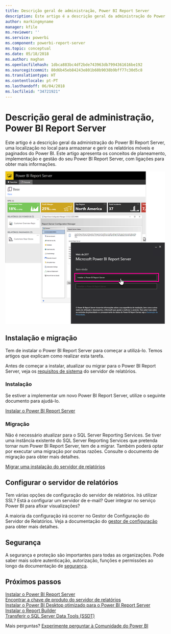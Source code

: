 ```yaml
---
title: Descrição geral de administração, Power BI Report Server
description: Este artigo é a descrição geral da administração do Power BI Report Server, uma localização no local para armazenar e gerir os relatórios móveis e paginados do Power BI.
author: markingmyname
manager: kfile
ms.reviewer: ''
ms.service: powerbi
ms.component: powerbi-report-server
ms.topic: conceptual
ms.date: 05/18/2018
ms.author: maghan
ms.openlocfilehash: 1dbca883bc4df2bde743963db7994361616be192
ms.sourcegitcommit: 80d6b45eb84243e801b60b9038b9bff77c30d5c8
ms.translationtype: HT
ms.contentlocale: pt-PT
ms.lasthandoff: 06/04/2018
ms.locfileid: "34721921"
---
```

# <a name="admin-overview-power-bi-report-server"></a>Descrição geral de administração, Power BI Report Server
Este artigo é a descrição geral da administração do Power BI Report Server, uma localização no local para armazenar e gerir os relatórios móveis e paginados do Power BI. Este artigo apresenta os conceitos de planeamento, implementação e gestão do seu Power BI Report Server, com ligações para obter mais informações.

![](media/admin-handbook-overview/admin-handbook.png)



## <a name="installing-and-migration"></a>Instalação e migração
Tem de instalar o Power BI Report Server para começar a utilizá-lo. Temos artigos que explicam como realizar esta tarefa.

Antes de começar a instalar, atualizar ou migrar para o Power BI Report Server, veja os [requisitos de sistema](system-requirements.md) do servidor de relatórios.

### <a name="installing"></a>Instalação
Se estiver a implementar um novo Power BI Report Server, utilize o seguinte documento para ajudá-lo. 

[Instalar o Power BI Report Server](install-report-server.md)

### <a name="migration"></a>Migração
Não é necessário atualizar para o SQL Server Reporting Services. Se tiver uma instância existente do SQL Server Reporting Services que pretenda tornar num Power BI Report Server, tem de a migrar. Também poderá optar por executar uma migração por outras razões. Consulte o documento de migração para obter mais detalhes.

[Migrar uma instalação do servidor de relatórios](migrate-report-server.md)

## <a name="configuring-your-report-server"></a>Configurar o servidor de relatórios
Tem várias opções de configuração do servidor de relatórios. Irá utilizar SSL? Está a configurar um servidor de e-mail? Quer integrar no serviço Power BI para afixar visualizações?

A maioria da configuração irá ocorrer no Gestor de Configuração do Servidor de Relatórios. Veja a documentação do [gestor de configuração](https://docs.microsoft.com/sql/reporting-services/install-windows/reporting-services-configuration-manager-native-mode) para obter mais detalhes.

## <a name="security"></a>Segurança
A segurança e proteção são importantes para todas as organizações. Pode saber mais sobre autenticação, autorização, funções e permissões ao longo da documentação de [segurança](https://docs.microsoft.com/sql/reporting-services/security/reporting-services-security-and-protection).

## <a name="next-steps"></a>Próximos passos
[Instalar o Power BI Report Server](install-report-server.md)  
[Encontrar a chave de produto do servidor de relatórios](find-product-key.md)  
[Instalar o Power BI Desktop otimizado para o Power BI Report Server](install-powerbi-desktop.md)  
[Instalar o Report Builder](https://docs.microsoft.com/sql/reporting-services/install-windows/install-report-builder)  
[Transferir o SQL Server Data Tools (SSDT)](http://go.microsoft.com/fwlink/?LinkID=616714)

Mais perguntas? [Experimente perguntar à Comunidade do Power BI](https://community.powerbi.com/)

